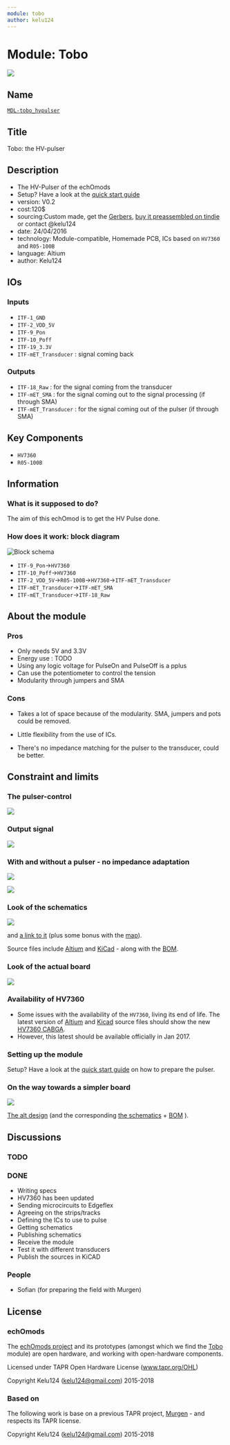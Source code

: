 ```yaml
---
module: tobo
author: kelu124
---
```


# Module: Tobo

![](/retired/tobo/viewme.png)

## Name

[`MDL-tobo_hvpulser`]()

## Title

Tobo: the HV-pulser

## Description

* The HV-Pulser of the echOmods
* Setup? Have a look at the [quick start guide](/retired/tobo/QuickStart.md)
* version: V0.2
* cost:120$
* sourcing:Custom made, get the [Gerbers](/retired/tobo/source/), [buy it preassembled on tindie](https://www.tindie.com/products/kelu124/ultrasound-imaging-pulser-module/) or contact @kelu124
* date: 24/04/2016
* technology: Module-compatible, Homemade PCB, ICs based on `HV7360` and `R05-100B`
* language: Altium
* author: Kelu124


## IOs

### Inputs

* `ITF-1_GND`
* `ITF-2_VDD_5V`
* `ITF-9_Pon` 
* `ITF-10_Poff` 
* `ITF-19_3.3V`
* `ITF-mET_Transducer` : signal coming back	

### Outputs

* `ITF-18_Raw`  : for the signal coming from the transducer
* `ITF-mET_SMA` : for the signal coming out to the signal processing (if through SMA)
* `ITF-mET_Transducer` : for the signal coming out of the pulser (if through SMA)

## Key Components

* `HV7360`
* `R05-100B`

## Information

### What is it supposed to do?

The aim of this echOmod is to get the HV Pulse done.

### How does it work: block diagram

![Block schema](/retired/tobo/source/blocks.png)

* `ITF-9_Pon`->`HV7360`
* `ITF-10_Poff`->`HV7360`
* `ITF-2_VDD_5V`->`R05-100B`->`HV7360`->`ITF-mET_Transducer`
* `ITF-mET_Transducer`->`ITF-mET_SMA`
* `ITF-mET_Transducer`->`ITF-18_Raw`

## About the module

### Pros

* Only needs 5V and 3.3V
* Energy use : TODO
* Using any logic voltage for PulseOn and PulseOff is a pplus
* Can use the potentiometer to control the tension
* Modularity through jumpers and SMA

### Cons

* Takes a lot of space because of the modularity. SMA, jumpers and pots could be removed.

* Little flexibility from the use of ICs.
* There's no impedance matching for the pulser to the transducer, could be better.

## Constraint and limits

### The pulser-control

![](/retired/tobo/images/2017/TEK0008.JPG)

### Output signal

![](/retired/tobo/images/2017/TEK0009.JPG)

### With and without a pulser - no impedance adaptation

![](/retired/tobo/images/TEK0008.JPG)

![](/retired/tobo/images/TEK0007.JPG)

### Look of the schematics

![](/retired/tobo/images/schema-tobo.png)

and [a link to it](/retired/tobo/tobo_schematics.pdf) (plus some bonus with the [map](/retired/tobo/tobo_map.PDF)). 

Source files include [Altium](/retired/tobo/source/Tobo-Altium-II.zip) and [KiCad](/retired/tobo/source/Tobo-Kicad.zip) - along with the [BOM](/retired/tobo/source/tobo_bom.xls).


### Look of the actual board

![](/retired/tobo/images/tobo-2.png)

### Availability of HV7360

* Some issues with the availability of the `HV7360`, living its end of life. The latest version of [Altium](/retired/tobo/source/Altium/) and [Kicad](/retired/tobo/source/Kicad/) source files should show the new [HV7360 CABGA](/retired/tobo/datasheets/HV7360_CABGA.pdf).
* However, this latest should be available officially in Jan 2017.


### Setting up the module

Setup? Have a look at the [quick start guide](/retired/tobo/QuickStart.md) on how to prepare the pulser.

### On the way towards a simpler board

![](/retired/alt.tbo/source/pulser-3d.png)

[The alt design](/retired/alt.tbo/) (and the corresponding [the schematics](/retired/alt.tbo/draft.alt.tobo.v0.01.pdf)  + [BOM](/retired/alt.tbo/source/v2/BOM.v2.macrofab.xlsx) ).



## Discussions


### TODO


### DONE

* Writing specs 
* HV7360 has been updated
* Sending microcircuits to Edgeflex
* Agreeing on the strips/tracks 
* Defining the ICs to use to pulse
* Getting schematics
* Publishing schematics
* Receive the module
* Test it with different transducers
* Publish the sources in KiCAD

### People

* Sofian (for preparing the field with Murgen)

## License

### echOmods 

The [echOmods project](https://github.com/kelu124/echomods) and its prototypes (amongst which we find the [Tobo](/retired/tobo/) module) are open hardware, and working with open-hardware components.

Licensed under TAPR Open Hardware License (www.tapr.org/OHL)

Copyright Kelu124 (kelu124@gmail.com) 2015-2018

### Based on 

The following work is base on a previous TAPR project, [Murgen](https://github.com/kelu124/murgen-dev-kit) - and respects its TAPR license.

Copyright Kelu124 (kelu124@gmail.com) 2015-2018


